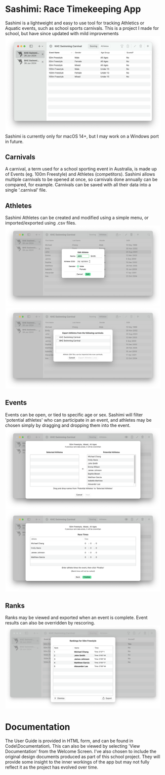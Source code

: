 <h1>Sashimi: Race Timekeeping App</h1>

Sashimi is a lightweight and easy to use tool for tracking Athletics or Aquatic events, such as school sports carnivals. This is a project I made for school, but have since updated with mild improvements
<img src="Code/Documentation/Images/MainInterface.png" alt="Sashimi main screen in macOS">
Sashimi is currently only for macOS 14+, but I may work on a Windows port in future.
<h2>Carnivals</h2>
A carnival, a term used for a school sporting event in Australia, is made up of Events (eg. 100m Freestyle) and Athletes (competitors).
Sashimi allows multiple carnivals to be opened at once, so carnivals done annually can be compared, for example.
Carnivals can be saved with all their data into a single '.carnival' file.

<h2>Athletes</h2>
Sashimi Athletes can be created and modified using a simple menu, or imported/exported using .csv files.
<img src="Code/Documentation/Images/EditAthlete.png" alt="Editing an athlete">
<img src="Code/Documentation/Images/Exporting.png" alt="Exporting athletes from carnivals to .csv">

<h2>Events</h2>
Events can be open, or tied to specific age or sex. Sashimi will filter 'potential athletes' who can participate in an event, and athletes may be chosen simply by dragging and dropping them into the event. 
<img src="Code/Documentation/Images/AthleteSelection.png" alt="Selecting potential athletes for an event.">
<img src="Code/Documentation/Images/RaceTimes.png" alt="Inputting result times.">

<h2>Ranks</h2>
Ranks may be viewed and exported when an event is complete. Event results can also be overridden by rescoring.
<img src="Code/Documentation/Images/Ranks2.png" alt="Viewing event ranks.">

<h1>Documentation</h1>
The User Guide is provided in HTML form, and can be found in Code\Documentation\. This can also be viewed by selecting 'View Documentation' from the Welcome Screen.
I've also chosen to include the original design documents produced as part of this school project. They will provide some insight to the inner workings of the app but may not fully reflect it as the project has evolved over time.
